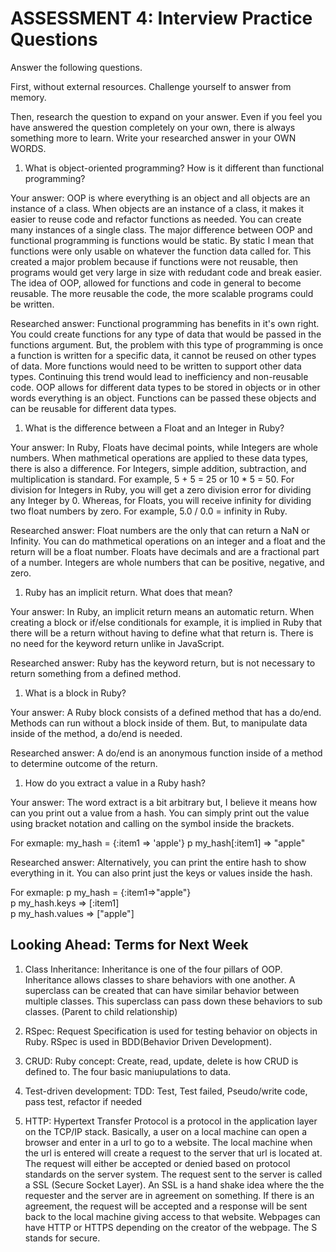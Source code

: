# ASSESSMENT 4: Interview Practice Questions

Answer the following questions.

First, without external resources. Challenge yourself to answer from memory.

Then, research the question to expand on your answer. Even if you feel you have answered the question completely on your own, there is always something more to learn. Write your researched answer in your OWN WORDS.

1. What is object-oriented programming? How is it different than functional programming?

Your answer: OOP is where everything is an object and all objects are an instance of a class. When objects are an instance of a class, it makes it easier to reuse code and refactor functions as needed. You can create many instances of a single class. The major difference between OOP and functional programming is functions would be static. By static I mean that functions were only usable on whatever the function data called for. This created a major problem because if functions were not reusable, then programs would get very large in size with redudant code and break easier. The idea of OOP, allowed for functions and code in general to become reusable. The more reusable the code, the more scalable programs could be written. 

Researched answer: Functional programming has benefits in it's own right. You could create functions for any type of data that would be passed in the functions argument. But, the problem with this type of programming is once a function is written for a specific data, it cannot be reused on other types of data. More functions would need to be written to support other data types. Continuing this trend would lead to inefficiency and non-reusable code. OOP allows for different data types to be stored in objects or in other words everything is an object. Functions can be passed these objects and can be reusable for different data types. 

1. What is the difference between a Float and an Integer in Ruby?

Your answer: In Ruby, Floats have decimal points, while Integers are whole numbers. When mathmetical operations are applied to these data types, there is also a difference. For Integers, simple addition, subtraction, and multiplication is standard. For example, 5 + 5 = 25 or 10 * 5 = 50. For division for Integers in Ruby, you will get a zero division error for dividing any Integer by 0. Whereas, for Floats, you will receive infinity for dividing two float numbers by zero. For example, 5.0 / 0.0 = infinity in Ruby. 

Researched answer: Float numbers are the only that can return a NaN or Infinity. You can do mathmetical operations on an integer and a float and the return will be a float number. Floats have decimals and are a fractional part of a number. Integers are whole numbers that can be positive, negative, and zero. 

1. Ruby has an implicit return. What does that mean?

Your answer: In Ruby, an implicit return means an automatic return. When creating a block or if/else conditionals for example, it is implied in Ruby that there will be a return without having to define what that return is. There is no need for the keyword return unlike in JavaScript. 

Researched answer: Ruby has the keyword return, but is not necessary to return something from a defined method. 

1. What is a block in Ruby?

Your answer: A Ruby block consists of a defined method that has a do/end. Methods can run without a block inside of them. But, to manipulate data inside of the method, a do/end is needed. 

Researched answer: A do/end is an anonymous function inside of a method to determine outcome of the return. 

1. How do you extract a value in a Ruby hash?

Your answer: The word extract is a bit arbitrary but, I believe it means how can you print out a value from a hash. You can simply print out the value using bracket notation and calling on the symbol inside the brackets.

For exmaple: 
my_hash = {:item1 => 'apple'}
p my_hash[:item1] => "apple" 

Researched answer: Alternatively, you can print the entire hash to show everything in it. You can also print just the keys or values inside the hash. 

For exmaple:
p my_hash = {:item1=>"apple"}   
p my_hash.keys => [:item1]  
p my_hash.values => ["apple"]  

## Looking Ahead: Terms for Next Week

1. Class Inheritance: Inheritance is one of the four pillars of OOP. Inheritance allows classes to share behaviors with one another. A superclass can be created that can have similar behavior between multiple classes. This superclass can pass down these behaviors to sub classes. (Parent to child relationship)

2. RSpec: Request Specification is used for testing behavior on objects in Ruby. RSpec is used in BDD(Behavior Driven Development). 

3. CRUD: Ruby concept: Create, read, update, delete is how CRUD is defined to. The four basic maniupulations to data. 

4. Test-driven development: TDD: Test, Test failed, Pseudo/write code, pass test, refactor if needed

5. HTTP: Hypertext Transfer Protocol is a protocol in the application layer on the TCP/IP stack. Basically, a user on a local machine can open a browser and enter in a url to go to a website. The local machine when the url is entered will create a request to the server that url is located at. The request will either be accepted or denied based on protocol standards on the server system. The request sent to the server is called a SSL (Secure Socket Layer). An SSL is a hand shake idea where the the requester and the server are in agreement on something. If there is an agreement, the request will be accepted and a response will be sent back to the local machine giving access to that website. Webpages can have HTTP or HTTPS depending on the creator of the webpage. The S stands for secure. 
